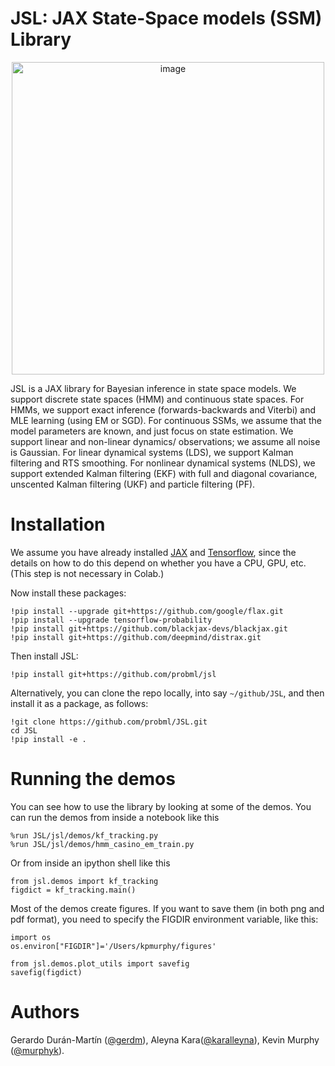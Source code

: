 # JSL: JAX State-Space models (SSM) Library

<p align="center">
  <img width="500" alt="image" src="https://user-images.githubusercontent.com/4108759/146819263-7d476231-22c9-4e03-98c6-a6b300d99c5e.png">
</p>

JSL is a JAX library for Bayesian inference in state space models.
We support discrete state spaces (HMM) and continuous state spaces.
For HMMs, we support exact inference (forwards-backwards and Viterbi) and MLE learning (using EM or SGD).
For continuous SSMs, we assume that the model parameters are known, and just focus on state estimation.
We support linear and non-linear dynamics/ observations; we assume all noise is Gaussian.
For linear dynamical systems (LDS), we support Kalman filtering and RTS smoothing.
For nonlinear dynamical systems (NLDS), we support extended Kalman filtering (EKF) with full and diagonal covariance,
unscented Kalman filtering (UKF) and  particle filtering (PF).

# Installation

We assume you have already installed [JAX](https://github.com/google/jax#installation) and
[Tensorflow](https://www.tensorflow.org/install),
since the details on how to do this depend on whether you have a CPU, GPU, etc.
(This step is not necessary in Colab.)

Now install these packages:

```
!pip install --upgrade git+https://github.com/google/flax.git
!pip install --upgrade tensorflow-probability
!pip install git+https://github.com/blackjax-devs/blackjax.git
!pip install git+https://github.com/deepmind/distrax.git
```

Then install JSL:
```
!pip install git+https://github.com/probml/jsl
```
Alternatively, you can clone the repo locally, into say `~/github/JSL`, and then install it as a package, as follows:
```
!git clone https://github.com/probml/JSL.git
cd JSL
!pip install -e .
```

# Running the demos

You can see how to use the library by looking at some of the demos.
You can run the demos from inside a notebook like this
```
%run JSL/jsl/demos/kf_tracking.py
%run JSL/jsl/demos/hmm_casino_em_train.py
```

Or from inside an ipython shell like this
```
from jsl.demos import kf_tracking
figdict = kf_tracking.main()
```

Most of the demos create figures. If you want to save them (in both png and pdf format),
you need to specify the FIGDIR environment variable, like this:
```
import os
os.environ["FIGDIR"]='/Users/kpmurphy/figures'

from jsl.demos.plot_utils import savefig
savefig(figdict)
```

# Authors
  
Gerardo Durán-Martín ([@gerdm](https://github.com/gerdm)), Aleyna Kara([@karalleyna](https://github.com/karalleyna)), Kevin Murphy ([@murphyk](https://github.com/murphyk)).  
